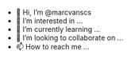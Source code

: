 - 👋 Hi, I’m @marcvanscs
- 👀 I’m interested in ...
- 🌱 I’m currently learning ...
- 💞️ I’m looking to collaborate on ...
- 📫 How to reach me ...

<!---
marcvanscs/marcvanscs is a ✨ special ✨ repository because its `README.md` (this file) appears on your GitHub profile.
You can click the Preview link to take a look at your changes.
--->
